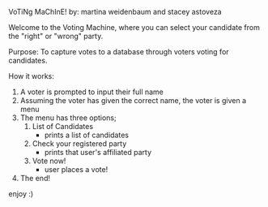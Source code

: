 VoTiNg MaChInE!
by: martina weidenbaum and stacey astoveza

Welcome to the Voting Machine, where you can select your candidate from the "right" or "wrong" party. 

Purpose:
To capture votes to a database through voters voting for candidates.

How it works:
1. A voter is prompted to input their full name
2. Assuming the voter has given the correct name, the voter is given a menu
3. The menu has three options;
	1. List of Candidates
		- prints a list of candidates
	2. Check your registered party
		- prints that user's affiliated party
	3. Vote now!
		- user places a vote!
4. The end!


enjoy :)